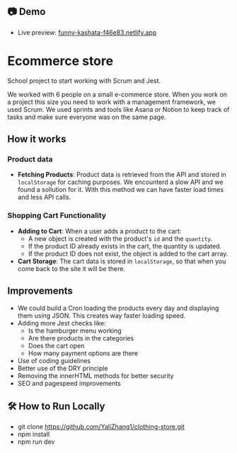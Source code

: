 ## 📷 Demo

- Live preview: [funny-kashata-f46e83.netlify.app](https://funny-kashata-f46e83.netlify.app/)

# Ecommerce store

School project to start working with Scrum and Jest.

We worked with 6 people on a small e-commerce store. When you work on a project this size you need to work with a management framework, we used Scrum. We used sprints and tools like Asana or Notion to keep track of tasks and make sure everyone was on the same page.

## How it works

### Product data

- **Fetching Products**: Product data is retrieved from the API and stored in `localStorage` for caching purposes. We encounterd a slow API and we found a sollution for it. With this method we can have faster load times and less API calls.

### Shopping Cart Functionality

- **Adding to Cart**: When a user adds a product to the cart:
  - A new object is created with the product's `id` and the `quantity`.
  - If the product ID already exists in the cart, the quantity is updated.
  - If the product ID does not exist, the object is added to the cart array.
- **Cart Storage**: The cart data is stored in `localStorage`, so that when you come back to the site it will be there.

## Improvements

- We could build a Cron loading the products every day and displaying them using JSON. This creates way faster loading speed.
- Adding more Jest checks like:
  - Is the hamburger menu working
  - Are there products in the categories
  - Does the cart open
  - How many payment options are there
- Use of coding guidelines
- Better use of the DRY principle
- Removing the innerHTML methods for better security
- SEO and pagespeed improvements

## 🛠️ How to Run Locally

- git clone https://github.com/YaliZhang1/clothing-store.git
- npm install
- npm run dev
